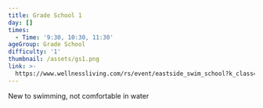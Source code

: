```yaml
---
title: Grade School 1
day: []
times:
  - Time: '9:30, 10:30, 11:30'
ageGroup: Grade School
difficulty: '1'
thumbnail: /assets/gs1.png
link: >-
  https://www.wellnessliving.com/rs/event/eastside_swim_school?k_class=93276&k_class_tab=10908
---
```

New to swimming, not comfortable in water
